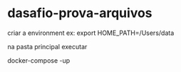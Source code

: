 # dasafio-prova-arquivos


criar a environment 
ex: export HOME_PATH=/Users/data

na pasta principal executar

docker-compose -up

